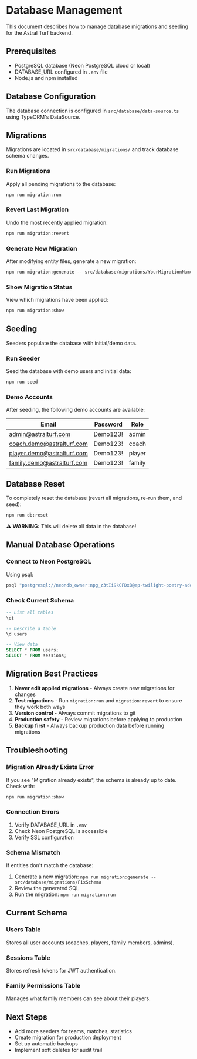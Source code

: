 # Database Management

This document describes how to manage database migrations and seeding for the Astral Turf backend.

## Prerequisites

- PostgreSQL database (Neon PostgreSQL cloud or local)
- DATABASE_URL configured in `.env` file
- Node.js and npm installed

## Database Configuration

The database connection is configured in `src/database/data-source.ts` using TypeORM's DataSource.

## Migrations

Migrations are located in `src/database/migrations/` and track database schema changes.

### Run Migrations

Apply all pending migrations to the database:

```bash
npm run migration:run
```

### Revert Last Migration

Undo the most recently applied migration:

```bash
npm run migration:revert
```

### Generate New Migration

After modifying entity files, generate a new migration:

```bash
npm run migration:generate -- src/database/migrations/YourMigrationName
```

### Show Migration Status

View which migrations have been applied:

```bash
npm run migration:show
```

## Seeding

Seeders populate the database with initial/demo data.

### Run Seeder

Seed the database with demo users and initial data:

```bash
npm run seed
```

### Demo Accounts

After seeding, the following demo accounts are available:

| Email | Password | Role |
|-------|----------|------|
| admin@astralturf.com | Demo123! | admin |
| coach.demo@astralturf.com | Demo123! | coach |
| player.demo@astralturf.com | Demo123! | player |
| family.demo@astralturf.com | Demo123! | family |

## Database Reset

To completely reset the database (revert all migrations, re-run them, and seed):

```bash
npm run db:reset
```

**⚠️ WARNING:** This will delete all data in the database!

## Manual Database Operations

### Connect to Neon PostgreSQL

Using psql:

```bash
psql "postgresql://neondb_owner:npg_z3tIi9kCFDxB@ep-twilight-poetry-adqdke5a-pooler.c-2.us-east-1.aws.neon.tech/neondb?sslmode=require"
```

### Check Current Schema

```sql
-- List all tables
\dt

-- Describe a table
\d users

-- View data
SELECT * FROM users;
SELECT * FROM sessions;
```

## Migration Best Practices

1. **Never edit applied migrations** - Always create new migrations for changes
2. **Test migrations** - Run `migration:run` and `migration:revert` to ensure they work both ways
3. **Version control** - Always commit migrations to git
4. **Production safety** - Review migrations before applying to production
5. **Backup first** - Always backup production data before running migrations

## Troubleshooting

### Migration Already Exists Error

If you see "Migration already exists", the schema is already up to date. Check with:

```bash
npm run migration:show
```

### Connection Errors

1. Verify DATABASE_URL in `.env`
2. Check Neon PostgreSQL is accessible
3. Verify SSL configuration

### Schema Mismatch

If entities don't match the database:

1. Generate a new migration: `npm run migration:generate -- src/database/migrations/FixSchema`
2. Review the generated SQL
3. Run the migration: `npm run migration:run`

## Current Schema

### Users Table

Stores all user accounts (coaches, players, family members, admins).

### Sessions Table

Stores refresh tokens for JWT authentication.

### Family Permissions Table

Manages what family members can see about their players.

## Next Steps

- Add more seeders for teams, matches, statistics
- Create migration for production deployment
- Set up automatic backups
- Implement soft deletes for audit trail
